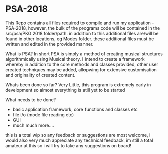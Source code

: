 # PSA-2018

This Repo contains all files required to compile and run my application - PSA-2018, however, the bulk of the programs code will be contained in the src/psa/PKG.2018 folder/path. in addition to this additional files are/will be found in other locations, eg Modes folder. these additional files must be written and edited in the provided manner.

What is PSA?
In short PSA is simply a method of creating musical structures algorithmically using Musical theory. I intend to create a framework whereby in addition to the core methods and classes provided, other user created techniques may be added, allopwing for extensive customisation and originality of created content.

Whats been done so far?
Very Little, this program is extremely early in development so almost everything is still yet to be started

What needs to be done?
 - basic application framework, core functions and classes etc
 - file i/o (mode file reading etc)
 - GUI
 - much much more....
 
this is a total wip so any feedback or suggestions are most welcome, i would also very much appreciate any technical feedback, im still a total amateur at this so i will try to take any suggestions on board!
